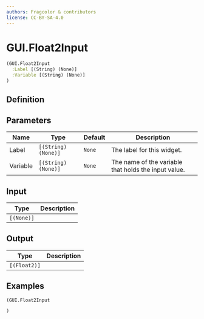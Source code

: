 ```yaml
---
authors: Fragcolor & contributors
license: CC-BY-SA-4.0
---
```



# GUI.Float2Input

```clojure
(GUI.Float2Input
  :Label [(String) (None)]
  :Variable [(String) (None)]
)
```


## Definition




## Parameters

| Name | Type | Default | Description |
|------|------|---------|-------------|
| Label | `[(String) (None)]` | `None` | The label for this widget. |
| Variable | `[(String) (None)]` | `None` | The name of the variable that holds the input value. |


## Input

| Type | Description |
|------|-------------|
| `[(None)]` |  |


## Output

| Type | Description |
|------|-------------|
| `[(Float2)]` |  |


## Examples

```clojure
(GUI.Float2Input

)
```
